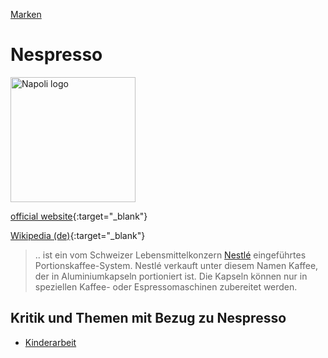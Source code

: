[Marken](../marken.html)   

# Nespresso

<img src="https://upload.wikimedia.org/wikipedia/commons/2/29/Monogramme_Nespresso.png" height="200" alt="Napoli logo">

[official website](http://www.nespresso.com/){:target="_blank"}

[Wikipedia (de)](https://de.wikipedia.org/wiki/Nespresso){:target="_blank"}   

> .. ist ein vom Schweizer Lebensmittelkonzern [Nestlé](../konzerne/nestle.html) eingeführtes Portionskaffee-System. Nestlé verkauft unter diesem Namen Kaffee, der in Aluminiumkapseln portioniert ist. Die Kapseln können nur in speziellen Kaffee- oder Espressomaschinen zubereitet werden.

## Kritik und Themen mit Bezug zu Nespresso
* [Kinderarbeit](../thema/kinderarbeit#nespresso)
